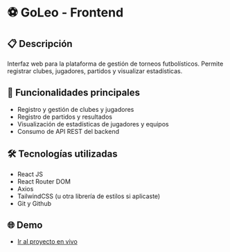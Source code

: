 # ⚽ GoLeo - Frontend

## 📋 Descripción
Interfaz web para la plataforma de gestión de torneos futbolísticos. Permite registrar clubes, jugadores, partidos y visualizar estadísticas.

## 🚀 Funcionalidades principales
- Registro y gestión de clubes y jugadores
- Registro de partidos y resultados
- Visualización de estadísticas de jugadores y equipos
- Consumo de API REST del backend

## 🛠 Tecnologías utilizadas
- React JS
- React Router DOM
- Axios
- TailwindCSS (u otra librería de estilos si aplicaste)
- Git y Github

## 🌐 Demo
- [Ir al proyecto en vivo](AQUI_PONES_EL_LINK_DEL_LIVE)
